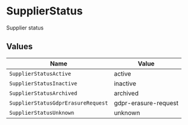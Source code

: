 # SupplierStatus

Supplier status


## Values

| Name                               | Value                              |
| ---------------------------------- | ---------------------------------- |
| `SupplierStatusActive`             | active                             |
| `SupplierStatusInactive`           | inactive                           |
| `SupplierStatusArchived`           | archived                           |
| `SupplierStatusGdprErasureRequest` | gdpr-erasure-request               |
| `SupplierStatusUnknown`            | unknown                            |
